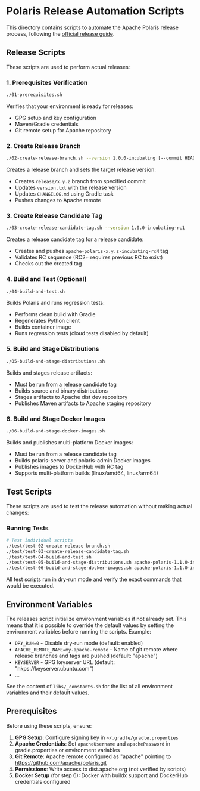 <!--
  Licensed to the Apache Software Foundation (ASF) under one
  or more contributor license agreements.  See the NOTICE file
  distributed with this work for additional information
  regarding copyright ownership.  The ASF licenses this file
  to you under the Apache License, Version 2.0 (the
  "License"); you may not use this file except in compliance
  with the License.  You may obtain a copy of the License at

   http://www.apache.org/licenses/LICENSE-2.0

  Unless required by applicable law or agreed to in writing,
  software distributed under the License is distributed on an
  "AS IS" BASIS, WITHOUT WARRANTIES OR CONDITIONS OF ANY
  KIND, either express or implied.  See the License for the
  specific language governing permissions and limitations
  under the License.
-->

# Polaris Release Automation Scripts

This directory contains scripts to automate the Apache Polaris release process, following the [official release guide](https://github.com/apache/polaris/blob/main/docs/release-guide.md).

## Release Scripts

These scripts are used to perform actual releases:

### 1. Prerequisites Verification
```bash
./01-prerequisites.sh
```
Verifies that your environment is ready for releases:
- GPG setup and key configuration
- Maven/Gradle credentials
- Git remote setup for Apache repository

### 2. Create Release Branch
```bash
./02-create-release-branch.sh --version 1.0.0-incubating [--commit HEAD] [--recreate]
```
Creates a release branch and sets the target release version:
- Creates `release/x.y.z` branch from specified commit
- Updates `version.txt` with the release version
- Updates `CHANGELOG.md` using Gradle task
- Pushes changes to Apache remote

### 3. Create Release Candidate Tag
```bash
./03-create-release-candidate-tag.sh --version 1.0.0-incubating-rc1
```
Creates a release candidate tag for a release candidate:
- Creates and pushes `apache-polaris-x.y.z-incubating-rcN` tag
- Validates RC sequence (RC2+ requires previous RC to exist)
- Checks out the created tag

### 4. Build and Test (Optional)
```bash
./04-build-and-test.sh
```
Builds Polaris and runs regression tests:
- Performs clean build with Gradle
- Regenerates Python client
- Builds container image
- Runs regression tests (cloud tests disabled by default)

### 5. Build and Stage Distributions
```bash
./05-build-and-stage-distributions.sh
```
Builds and stages release artifacts:
- Must be run from a release candidate tag
- Builds source and binary distributions
- Stages artifacts to Apache dist dev repository
- Publishes Maven artifacts to Apache staging repository

### 6. Build and Stage Docker Images
```bash
./06-build-and-stage-docker-images.sh
```
Builds and publishes multi-platform Docker images:
- Must be run from a release candidate tag
- Builds polaris-server and polaris-admin Docker images
- Publishes images to DockerHub with RC tag
- Supports multi-platform builds (linux/amd64, linux/arm64)

## Test Scripts

These scripts are used to test the release automation without making actual changes:

### Running Tests
```bash
# Test individual scripts
./test/test-02-create-release-branch.sh
./test/test-03-create-release-candidate-tag.sh
./test/test-04-build-and-test.sh
./test/test-05-build-and-stage-distributions.sh apache-polaris-1.1.0-incubating-rc1
./test/test-06-build-and-stage-docker-images.sh apache-polaris-1.1.0-incubating-rc1
```

All test scripts run in dry-run mode and verify the exact commands that would be executed.

## Environment Variables
The releases script initialize environment variables if not already set.
This means that it is possible to override the default values by setting the environment variables before running the scripts.
Example:

- `DRY_RUN=0` - Disable dry-run mode (default: enabled)
- `APACHE_REMOTE_NAME=my-apache-remote` - Name of git remote where release branches and tags are pushed (default: "apache")
- `KEYSERVER` - GPG keyserver URL (default: "hkps://keyserver.ubuntu.com")
- ...

See the content of `libs/_constants.sh` for the list of all environment variables and their default values.

## Prerequisites

Before using these scripts, ensure:

1. **GPG Setup**: Configure signing key in `~/.gradle/gradle.properties`
2. **Apache Credentials**: Set `apacheUsername` and `apachePassword` in gradle.properties or environment variables
3. **Git Remote**: Apache remote configured as "apache" pointing to https://github.com/apache/polaris.git
4. **Permissions**: Write access to dist.apache.org (not verified by scripts)
5. **Docker Setup** (for step 6): Docker with buildx support and DockerHub credentials configured
